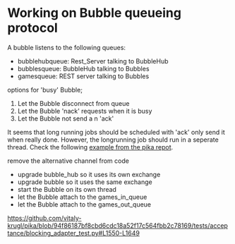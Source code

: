 # Working on Bubble queueing protocol

A bubble listens to the following queues:

* bubblehubqueue: Rest_Server talking to BubbleHub
* bubblesqueue: BubbleHub talking to Bubbles
* gamesqueue: REST server talking to Bubbles

options for 'busy' Bubble;
1. Let the Bubble disconnect from queue
2. Let the Bubble 'nack' requests when it is busy
3. Let the Bubble not send a n 'ack'

It seems that long running jobs should be scheduled with 'ack' only send it when really done. 
However, the longrunning job should run in a seperate thread. Check the following [example
from the pika repot](https://github.com/pika/pika/blob/0.12.0/examples/basic_consumer_threaded.py).

remove the alternative channel from code
* upgrade bubble_hub so it uses its own exchange
* upgrade bubble so it uses the same exchange
* start the Bubble on its own thread
* let the Bubble attach to the games_in_queue
* let the Bubble attach to the games_out_queue


https://github.com/vitaly-krugl/pika/blob/94f86187bf8cbd6cdc18a52f17c564fbb2c78169/tests/acceptance/blocking_adapter_test.py#L1550-L1649